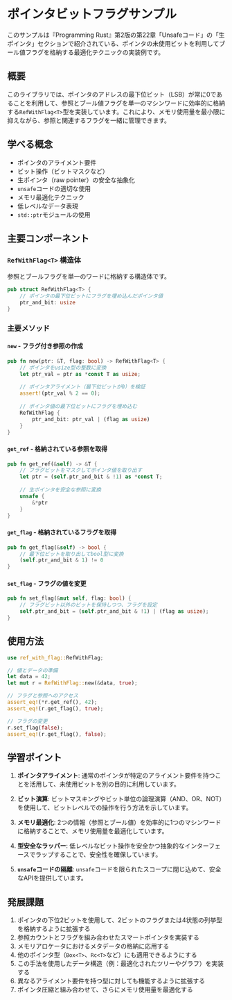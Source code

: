 # ポインタビットフラグサンプル

このサンプルは『Programming Rust』第2版の第22章「Unsafeコード」の「生ポインタ」セクションで紹介されている、ポインタの未使用ビットを利用してブール値フラグを格納する最適化テクニックの実装例です。

## 概要

このライブラリでは、ポインタのアドレスの最下位ビット（LSB）が常に0であることを利用して、参照とブール値フラグを単一のマシンワードに効率的に格納する`RefWithFlag<T>`型を実装しています。これにより、メモリ使用量を最小限に抑えながら、参照と関連するフラグを一緒に管理できます。

## 学べる概念

- ポインタのアライメント要件
- ビット操作（ビットマスクなど）
- 生ポインタ（raw pointer）の安全な抽象化
- `unsafe`コードの適切な使用
- メモリ最適化テクニック
- 低レベルなデータ表現
- `std::ptr`モジュールの使用

## 主要コンポーネント

### `RefWithFlag<T>` 構造体

参照とブールフラグを単一のワードに格納する構造体です。

```rust
pub struct RefWithFlag<T> {
    // ポインタの最下位ビットにフラグを埋め込んだポインタ値
    ptr_and_bit: usize
}
```

### 主要メソッド

#### `new` - フラグ付き参照の作成

```rust
pub fn new(ptr: &T, flag: bool) -> RefWithFlag<T> {
    // ポインタをusize型の整数に変換
    let ptr_val = ptr as *const T as usize;
    
    // ポインタアライメント（最下位ビットが0）を検証
    assert!(ptr_val % 2 == 0);
    
    // ポインタ値の最下位ビットにフラグを埋め込む
    RefWithFlag {
        ptr_and_bit: ptr_val | (flag as usize)
    }
}
```

#### `get_ref` - 格納されている参照を取得

```rust
pub fn get_ref(&self) -> &T {
    // フラグビットをマスクしてポインタ値を取り出す
    let ptr = (self.ptr_and_bit & !1) as *const T;
    
    // 生ポインタを安全な参照に変換
    unsafe {
        &*ptr
    }
}
```

#### `get_flag` - 格納されているフラグを取得

```rust
pub fn get_flag(&self) -> bool {
    // 最下位ビットを取り出してbool型に変換
    (self.ptr_and_bit & 1) != 0
}
```

#### `set_flag` - フラグの値を変更

```rust
pub fn set_flag(&mut self, flag: bool) {
    // フラグビット以外のビットを保持しつつ、フラグを設定
    self.ptr_and_bit = (self.ptr_and_bit & !1) | (flag as usize);
}
```

## 使用方法

```rust
use ref_with_flag::RefWithFlag;

// 値とデータの準備
let data = 42;
let mut r = RefWithFlag::new(&data, true);

// フラグと参照へのアクセス
assert_eq!(*r.get_ref(), 42);
assert_eq!(r.get_flag(), true);

// フラグの変更
r.set_flag(false);
assert_eq!(r.get_flag(), false);
```

## 学習ポイント

1. **ポインタアライメント**: 通常のポインタが特定のアライメント要件を持つことを活用して、未使用ビットを別の目的に利用しています。

2. **ビット演算**: ビットマスキングやビット単位の論理演算（AND、OR、NOT）を使用して、ビットレベルでの操作を行う方法を示しています。

3. **メモリ最適化**: 2つの情報（参照とブール値）を効率的に1つのマシンワードに格納することで、メモリ使用量を最適化しています。

4. **型安全なラッパー**: 低レベルなビット操作を安全かつ抽象的なインターフェースでラップすることで、安全性を確保しています。

5. **`unsafe`コードの隔離**: `unsafe`コードを限られたスコープに閉じ込めて、安全なAPIを提供しています。

## 発展課題

1. ポインタの下位2ビットを使用して、2ビットのフラグまたは4状態の列挙型を格納するように拡張する
2. 参照カウントとフラグを組み合わせたスマートポインタを実装する
3. メモリアロケータにおけるメタデータの格納に応用する
4. 他のポインタ型（`Box<T>`、`Rc<T>`など）にも適用できるようにする
5. この手法を使用したデータ構造（例：最適化されたツリーやグラフ）を実装する
6. 異なるアライメント要件を持つ型に対しても機能するように拡張する
7. ポインタ圧縮と組み合わせて、さらにメモリ使用量を最適化する 
